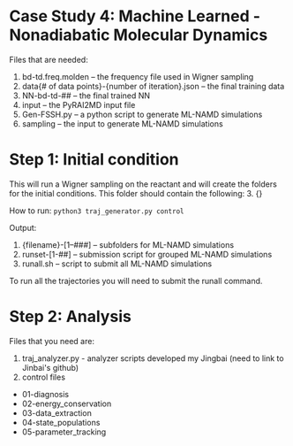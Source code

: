 # Case Study 4: Machine Learned - Nonadiabatic Molecular Dynamics
Files that are needed:
1. bd-td.freq.molden – the frequency file used in Wigner sampling
2. data{# of data points}-{number of iteration}.json – the final training data
3. NN-bd-td-## – the final trained NN
4. input – the PyRAI2MD input file
5. Gen-FSSH.py – a python script to generate ML-NAMD simulations
6. sampling – the input to generate ML-NAMD simulations

# Step 1: Initial condition 
This will run a Wigner sampling on the reactant and will create the folders for the initial conditions. This folder should contain the following: 
3. {}

How to run:
``python3 traj_generator.py control``

Output: 
1. {filename}-[1–###] – subfolders for ML-NAMD simulations
2. runset-[1-##] – submission script for grouped ML-NAMD simulations
3. runall.sh – script to submit all ML-NAMD simulations

To run all the trajectories you will need to submit the runall command.

# Step 2: Analysis
Files that you need are: 
1. traj_analyzer.py - analyzer scripts developed my Jingbai (need to link to Jinbai's github)
2. control files
- 01-diagnosis
- 02-energy_conservation
- 03-data_extraction
- 04-state_populations
- 05-parameter_tracking
